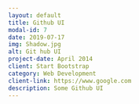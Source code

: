 ```yaml
---
layout: default
title: Github UI
modal-id: 7
date: 2019-07-17
img: Shadow.jpg
alt: Git hub UI
project-date: April 2014
client: Start Bootstrap
category: Web Development
client-link: https://www.google.com
description: Some Github UI
---
```

